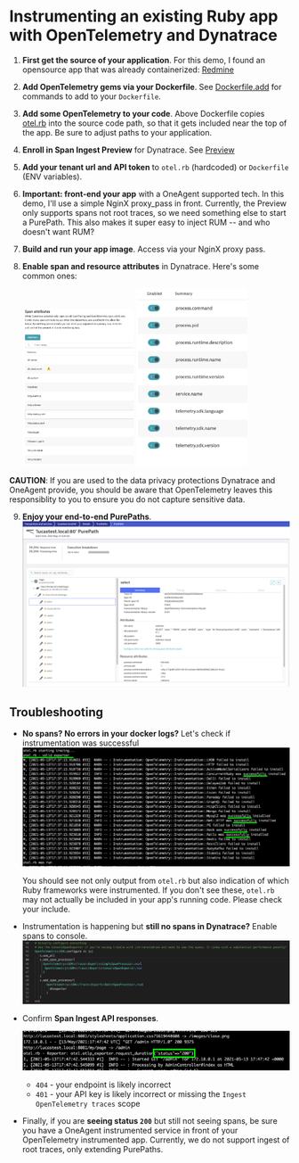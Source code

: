 # Instrumenting an existing Ruby app with OpenTelemetry and Dynatrace

1. **First get the source of your application**. For this demo, I found an opensource app that was already containerized: [Redmine](https://github.com/docker-library/redmine)
2. **Add OpenTelemetry gems via your Dockerfile**. See [Dockerfile.add](Dockerfile.add) for commands to add to your `Dockerfile`.
3. **Add some OpenTelemetry to your code**. Above Dockerfile copies [otel.rb](otel.rb) into the source code path, so that it gets included near the top of the app. Be sure to adjust paths to your application.
4. **Enroll in Span Ingest Preview** for Dynatrace. See [Preview](https://www.dynatrace.com/support/help/whats-new/preview-and-early-adopter-releases/#expand-1216--trace-ingest-163)
5. **Add your tenant url and API token** to `otel.rb` (hardcoded) or `Dockerfile` (ENV variables).
6. **Important: front-end your app** with a OneAgent supported tech. In this demo, I'll use a simple NginX proxy_pass in front. Currently, the Preview only supports spans not root traces, so we need something else to start a PurePath. This also makes it super easy to inject RUM -- and who doesn't want RUM?
7. **Build and run your app image**. Access via your NginX proxy pass.
8. **Enable span and resource attributes** in Dynatrace. Here's some common ones:

    <img src="screenshots/spanattributes.png" alt="Span Attributes" width="200">
    <img src="screenshots/resourceattributes.png" alt="Resource Attributes" width="200">

**CAUTION**: If you are used to the data privacy protections Dynatrace and OneAgent provide, you should be aware that OpenTelemetry leaves this responsiblity to you to ensure you do not capture sensitive data.

9. **Enjoy your end-to-end PurePaths**.
![purepaths](screenshots/purepaths.png)

## Troubleshooting
- **No spans? No errors in your docker logs?** Let's check if instrumentation was successful
    ![troubleshooting1](screenshots/troubleshooting1.png)
    
    You should see not only output from `otel.rb` but also indication of which Ruby frameworks were instrumented. If you don't see these, `otel.rb` may not actually be included in your app's running code. Please check your include.
- Instrumentation is happening but **still no spans in Dynatrace?** Enable spans to console.
    ![consolespans](screenshots/consolespans.png)
- Confirm **Span Ingest API responses**.
    
    ![apiresponses](screenshots/apiresponses.png)

    - `404` - your endpoint is likely incorrect
    - `401` - your API key is likely incorrect or missing the `Ingest OpenTelemetry traces` scope
- Finally, if you are **seeing status `200`** but still not seeing spans, be sure you have a OneAgent instrumented service in front of your OpenTelemetry instrumented app.
    Currently, we do not support ingest of root traces, only extending PurePaths.